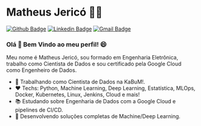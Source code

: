 # Matheus Jericó :man_technologist:

[![Github Badge](https://img.shields.io/badge/-Github-000?style=flat-square&logo=Github&logoColor=white&link=https://github.com/matheusjerico)](https://github.com/matheusjerico)
[![Linkedin Badge](https://img.shields.io/badge/-LinkedIn-blue?style=flat-square&logo=Linkedin&logoColor=white&link=https://www.linkedin.com/in/matheusjerico/)](https://www.linkedin.com/in/matheusjerico/)
[![Gmail Badge](https://img.shields.io/badge/-Gmail-c14438?style=flat-square&logo=Gmail&logoColor=white&link=mailto:matheusjerico1994@gmail.com)](mailto:matheusjerico1994@gmail.com)

### Olá 👋 Bem Vindo ao meu perfil! :smile:

Meu nome é Matheus Jericó, sou formado em Engenharia Eletrônica, trabalho como Cientista de Dados e sou certificado pela Google Cloud como Engenheiro de Dados.

- :telescope: Trabalhando como Cientista de Dados na KaBuM!.
- :heart: Techs: Python, Machine Learning, Deep Learning, Estatística, MLOps, Docker, Kubernetes, Linux, Jenkins, Cloud e mais! 
- :books: Estudando sobre Engenharia de Dados com a Google Cloud e pipelines de CI/CD.
- :speech_balloon: Desenvolvendo soluções completas de Machine/Deep Learning.
